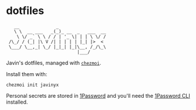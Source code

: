 # dotfiles

```text
   __              _
   \ \  __ ___   _(_)_ __  _   ___  __
    \ \/ _` \ \ / / | '_ \| | | \ \/ /
 /\_/ / (_| |\ V /| | | | | |_| |>  <
 \___/ \__,_| \_/ |_|_| |_|\__, /_/\_\
                           |___/
```

Javin's dotfiles, managed with [`chezmoi`](https://github.com/twpayne/chezmoi).

Install them with:

```shell
chezmoi init javinyx
```

Personal secrets are stored in [1Password](https://1password.com) and you'll
need the [1Password CLI](https://developer.1password.com/docs/cli/) installed.
